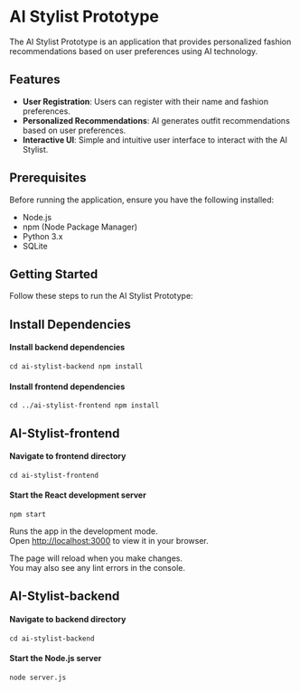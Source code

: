 # AI Stylist Prototype

The AI Stylist Prototype is an application that provides personalized fashion recommendations based on user preferences using AI technology.

## Features

- **User Registration**: Users can register with their name and fashion preferences.
- **Personalized Recommendations**: AI generates outfit recommendations based on user preferences.
- **Interactive UI**: Simple and intuitive user interface to interact with the AI Stylist.

## Prerequisites

Before running the application, ensure you have the following installed:

- Node.js
- npm (Node Package Manager)
- Python 3.x
- SQLite

## Getting Started

Follow these steps to run the AI Stylist Prototype:

## Install Dependencies

#### Install backend dependencies
`cd ai-stylist-backend
npm install`

#### Install frontend dependencies
`cd ../ai-stylist-frontend
npm install`

## AI-Stylist-frontend

#### Navigate to frontend directory
`cd ai-stylist-frontend`

#### Start the React development server
`npm start`

Runs the app in the development mode.\
Open [http://localhost:3000](http://localhost:3000) to view it in your browser.

The page will reload when you make changes.\
You may also see any lint errors in the console.


## AI-Stylist-backend

#### Navigate to backend directory
`cd ai-stylist-backend`

#### Start the Node.js server
`node server.js`
